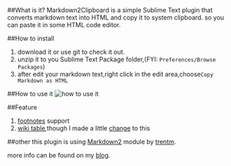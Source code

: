 ##What is it?
Markdown2Clipboard is a simple Sublime Text plugin that converts markdown text into HTML and copy it to system clipboard. 
so you can paste it in some HTML code editor.

##How to install
1. download it or use git to check it out.
2. unzip it to you Sublime Text Package folder,(FYI: `Preferences/Browse Packages`)
3. after edit your markdown text,right click in the edit area,choose`Copy Markdown as HTML`

##How to use it
![how to use it](http://i.imgur.com/wSoJO.png)

##Feature
1. [footnotes](https://github.com/trentm/python-markdown2/wiki/footnotes) support
2. [wiki table](https://github.com/trentm/python-markdown2/wiki/wiki-tables),though I made a little [change](http://timewilltell.me/node/50#fn-1) to this


##other
this plugin is using [Markdown2](https://github.com/trentm/python-markdown2/) module by [trentm](https://github.com/trentm).

more info can be found on my [blog](http://timewilltell.me/node/50).